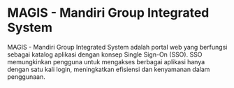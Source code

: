 # MAGIS - Mandiri Group Integrated System
MAGIS - Mandiri Group Integrated System adalah portal web yang berfungsi sebagai katalog aplikasi dengan konsep Single Sign-On (SSO). SSO memungkinkan pengguna untuk mengakses berbagai aplikasi hanya dengan satu kali login, meningkatkan efisiensi dan kenyamanan dalam penggunaan.
